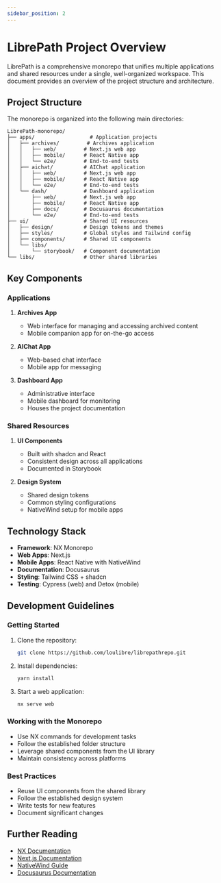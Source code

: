 ```yaml
---
sidebar_position: 2
---
```


# LibrePath Project Overview

LibrePath is a comprehensive monorepo that unifies multiple applications and shared resources under a single, well-organized workspace. This document provides an overview of the project structure and architecture.

## Project Structure

The monorepo is organized into the following main directories:

```
LibrePath-monorepo/
├── apps/                  # Application projects
│   ├── archives/         # Archives application
│   │   ├── web/         # Next.js web app
│   │   ├── mobile/      # React Native app
│   │   └── e2e/         # End-to-end tests
│   ├── aichat/          # AIChat application
│   │   ├── web/         # Next.js web app
│   │   ├── mobile/      # React Native app
│   │   └── e2e/         # End-to-end tests
│   └── dash/            # Dashboard application
│       ├── web/         # Next.js web app
│       ├── mobile/      # React Native app
│       ├── docs/        # Docusaurus documentation
│       └── e2e/         # End-to-end tests
├── ui/                  # Shared UI resources
│   ├── design/          # Design tokens and themes
│   ├── styles/          # Global styles and Tailwind config
│   ├── components/      # Shared UI components
│   └── libs/
│       └── storybook/   # Component documentation
└── libs/                # Other shared libraries
```

## Key Components

### Applications

1. **Archives App**
   - Web interface for managing and accessing archived content
   - Mobile companion app for on-the-go access

2. **AIChat App**
   - Web-based chat interface
   - Mobile app for messaging

3. **Dashboard App**
   - Administrative interface
   - Mobile dashboard for monitoring
   - Houses the project documentation

### Shared Resources

1. **UI Components**
   - Built with shadcn and React
   - Consistent design across all applications
   - Documented in Storybook

2. **Design System**
   - Shared design tokens
   - Common styling configurations
   - NativeWind setup for mobile apps

## Technology Stack

- **Framework**: NX Monorepo
- **Web Apps**: Next.js
- **Mobile Apps**: React Native with NativeWind
- **Documentation**: Docusaurus
- **Styling**: Tailwind CSS + shadcn
- **Testing**: Cypress (web) and Detox (mobile)

## Development Guidelines

### Getting Started

1. Clone the repository:
   ```bash
   git clone https://github.com/loulibre/librepathrepo.git
   ```

2. Install dependencies:
   ```bash
   yarn install
   ```

3. Start a web application:
   ```bash
   nx serve web
   ```

### Working with the Monorepo

- Use NX commands for development tasks
- Follow the established folder structure
- Leverage shared components from the UI library
- Maintain consistency across platforms

### Best Practices

- Reuse UI components from the shared library
- Follow the established design system
- Write tests for new features
- Document significant changes

## Further Reading

- [NX Documentation](https://nx.dev)
- [Next.js Documentation](https://nextjs.org)
- [NativeWind Guide](https://www.nativewind.dev)
- [Docusaurus Documentation](https://docusaurus.io)